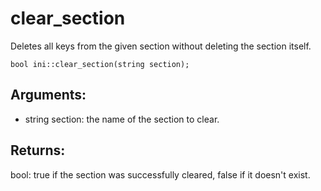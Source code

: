# clear_section
Deletes all keys from the given section without deleting the section itself.

`bool ini::clear_section(string section);`

## Arguments:
* string section: the name of the section to clear.

## Returns:
bool: true if the section was successfully cleared, false if it doesn't exist.
